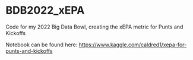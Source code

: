 # BDB2022_xEPA
Code for my 2022 Big Data Bowl, creating the xEPA metric for Punts and Kickoffs

Notebook can be found here: https://www.kaggle.com/caldred1/xepa-for-punts-and-kickoffs
